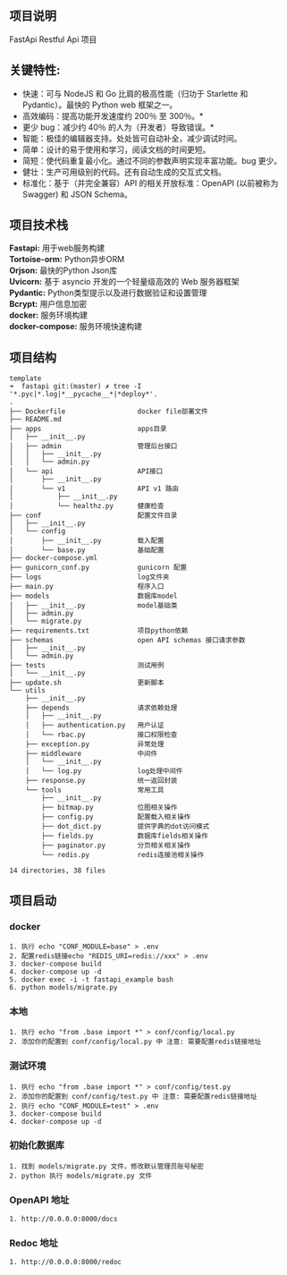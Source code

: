 ## 项目说明

FastApi Restful Api 项目

## 关键特性:

- 快速：可与 NodeJS 和 Go 比肩的极高性能（归功于 Starlette 和 Pydantic）。最快的 Python web 框架之一。
- 高效编码：提高功能开发速度约 200％ 至 300％。*
- 更少 bug：减少约 40％ 的人为（开发者）导致错误。*
- 智能：极佳的编辑器支持。处处皆可自动补全，减少调试时间。
- 简单：设计的易于使用和学习，阅读文档的时间更短。
- 简短：使代码重复最小化。通过不同的参数声明实现丰富功能。bug 更少。
- 健壮：生产可用级别的代码。还有自动生成的交互式文档。
- 标准化：基于（并完全兼容）API 的相关开放标准：OpenAPI (以前被称为 Swagger) 和 JSON Schema。

## 项目技术栈

**Fastapi:**  用于web服务构建  
**Tortoise-orm:** Python异步ORM  
**Orjson:** 最快的Python Json库  
**Uvicorn:** 基于 asyncio 开发的一个轻量级高效的 Web 服务器框架  
**Pydantic:** Python类型提示以及进行数据验证和设置管理  
**Bcrypt:** 用户信息加密  
**docker:** 服务环境构建  
**docker-compose:** 服务环境快速构建  

## 项目结构

```
template
➜  fastapi git:(master) ✗ tree -I '*.pyc|*.log|*__pycache__*|*deploy*'.
.
├── Dockerfile                  docker file部署文件
├── README.md
├── apps                        apps目录
│   ├── __init__.py
│   ├── admin                   管理后台接口
│   │   ├── __init__.py
│   │   └── admin.py
│   └── api                     API接口
│       ├── __init__.py
│       └── v1                  API v1 路由
│           ├── __init__.py
│           └── healthz.py      健康检查
├── conf                        配置文件目录
│   ├── __init__.py
│   └── config
│       ├── __init__.py         载入配置
│       └── base.py             基础配置
├── docker-compose.yml
├── gunicorn_conf.py            gunicorn 配置
├── logs                        log文件夹
├── main.py                     程序入口
├── models                      数据库model
│   ├── __init__.py             model基础类
│   ├── admin.py
│   └── migrate.py            
├── requirements.txt            项目python依赖
├── schemas                     open API schemas 接口请求参数
│   ├── __init__.py
│   └── admin.py
├── tests                       测试用例
│   └── __init__.py
├── update.sh                   更新脚本
└── utils                      
    ├── __init__.py
    ├── depends                 请求依赖处理
    │   ├── __init__.py
    │   ├── authentication.py   用户认证
    │   └── rbac.py             接口权限检查
    ├── exception.py            异常处理
    ├── middleware              中间件
    │   └── __init__.py
    │   └── log.py              log处理中间件
    ├── response.py             统一返回封装
    └── tools                   常用工具
        ├── __init__.py
        ├── bitmap.py           位图相关操作
        ├── config.py           配置载入相关操作
        ├── dot_dict.py         提供字典的dot访问模式
        ├── fields.py           数据库fields相关操作
        ├── paginator.py        分页相关相关操作
        └── redis.py            redis连接池相关操作

14 directories, 38 files

```



## 项目启动

### docker

    1. 执行 echo "CONF_MODULE=base" > .env
    2. 配置redis链接echo "REDIS_URI=redis://xxx" > .env 
    3. docker-compose build
    4. docker-compose up -d
    5. docker exec -i -t fastapi_example bash
    6. python models/migrate.py 
    
### 本地

    1. 执行 echo "from .base import *" > conf/config/local.py
    2. 添加你的配置到 conf/config/local.py 中 注意: 需要配置redis链接地址

### 测试环境

    1. 执行 echo "from .base import *" > conf/config/test.py 
    2. 添加你的配置到 conf/config/test.py 中 注意: 需要配置redis链接地址
    2. 执行 echo "CONF_MODULE=test" > .env
    3. docker-compose build 
    4. docker-compose up -d 
    
### 初始化数据库

    1. 找到 models/migrate.py 文件，修改默认管理员账号秘密
    2. python 执行 models/migrate.py 文件
    
### OpenAPI 地址

    1. http://0.0.0.0:8000/docs

### Redoc 地址

    1. http://0.0.0.0:8000/redoc
